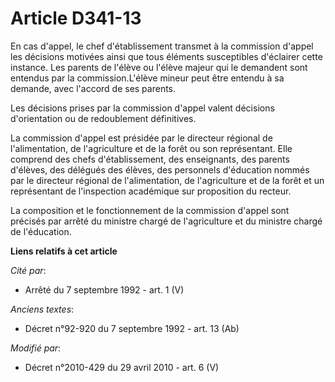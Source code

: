# Article D341-13

En cas d'appel, le chef d'établissement transmet à la commission d'appel les décisions motivées ainsi que tous éléments
susceptibles d'éclairer cette instance. Les parents de l'élève ou l'élève majeur qui le demandent sont entendus par la
commission.L'élève mineur peut être entendu à sa demande, avec l'accord de ses parents. 

Les décisions prises par la commission d'appel valent décisions d'orientation ou de redoublement définitives. 

La commission d'appel est présidée par le         directeur régional de l'alimentation, de l'agriculture et de la forêt  ou
son représentant. Elle comprend des chefs d'établissement, des enseignants, des parents d'élèves, des délégués des élèves,
des personnels d'éducation nommés par le         directeur régional de l'alimentation, de l'agriculture et de la forêt  et un
représentant de l'inspection académique sur proposition du recteur. 

La composition et le fonctionnement de la commission d'appel sont précisés par arrêté du ministre chargé de l'agriculture et
du ministre chargé de l'éducation.

**Liens relatifs à cet article**

_Cité par_:

  - Arrêté du 7 septembre 1992 - art. 1 (V)

_Anciens textes_:

  - Décret n°92-920 du 7 septembre 1992 - art. 13 (Ab)

_Modifié par_:

  - Décret n°2010-429 du 29 avril 2010 - art. 6 (V)
